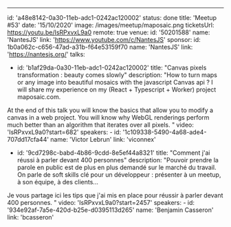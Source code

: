---

id: 'a48e8142-0a30-11eb-adc1-0242ac120002'
status: done
title: 'Meetup #53'
date: '15/10/2020'
image: /images/meetup/maposaic.png
ticketsUrl: https://youtu.be/IsRPxvxL9a0
remote: true
venue:
id: '50201588'
name: 'NantesJS'
link: 'https://www.youtube.com/c/NantesJS'
sponsor:
id: 1b0a062c-c656-47ad-a31b-f64e53159f70
name: 'NantesJS'
link: 'https://nantesjs.org/'
talks:

- id: 'b1af29da-0a30-11eb-adc1-0242ac120002'
  title: "Canvas pixels transformation : beauty comes slowly"
  description: "How to turn maps or any image into beautiful mosaics with the javascript Canvas api ? I will share my experience on my (React + Typescript + Worker) project maposaic.com.

At the end of this talk you will know the basics that allow you to modify a canvas in a web project. You will know why WebGL renderings perform much better than an algorithm that iterates over all pixels.
"
video: 'IsRPxvxL9a0?start=682'
speakers: -
id: '1c109338-5490-4a68-ade4-707dd17cfa44'
name: 'Victor Lebrun'
link: 'viconnex'

- id: '9cd7298c-babd-4b86-9cdd-8e5ef44a8321'
  title: "Comment j'ai réussi à parler devant 400 personnes"
  description: "Pouvoir prendre la parole en public est de plus en plus demandé sur le marché du travail. On parle de soft skills clé pour un développeur : présenter à un meetup, à son équipe, à des clients...

Je vous partage ici les tips que j'ai mis en place pour réussir à parler devant 400 personnes.
"
video: 'IsRPxvxL9a0?start=2457'
speakers: -
id: '934e92af-7a5e-420d-b25e-d0395113d265'
name: 'Benjamin Casseron'
link: 'bcasseron'
